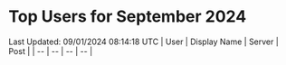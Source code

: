 # Top Users for September 2024
Last Updated: 09/01/2024 08:14:18 UTC
| User | Display Name | Server | Post |
| -- | -- | -- | -- |
